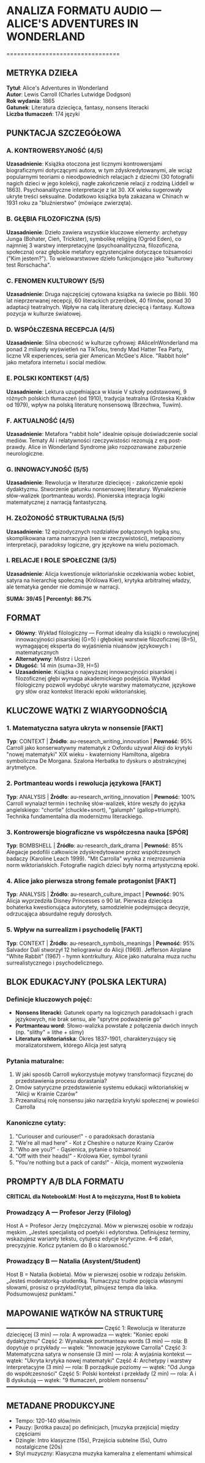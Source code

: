 # ANALIZA FORMATU AUDIO — ALICE'S ADVENTURES IN WONDERLAND
================================

## METRYKA DZIEŁA

**Tytuł**: Alice's Adventures in Wonderland  
**Autor**: Lewis Carroll (Charles Lutwidge Dodgson)  
**Rok wydania**: 1865  
**Gatunek**: Literatura dziecięca, fantasy, nonsens literacki  
**Liczba tłumaczeń**: 174 języki  

## PUNKTACJA SZCZEGÓŁOWA

### A. KONTROWERSYJNOŚĆ (4/5)
**Uzasadnienie**: Książka otoczona jest licznymi kontrowersjami biograficznymi dotyczącymi autora, w tym zdyskredytowanymi, ale wciąż popularnymi teoriami o nieodpowiednich relacjach z dziećmi (30 fotografii nagich dzieci w jego kolekcji, nagłe zakończenie relacji z rodziną Liddell w 1863). Psychoanalityczne interpretacje z lat 30. XX wieku sugerowały ukryte treści seksualne. Dodatkowo książka była zakazana w Chinach w 1931 roku za "bluźnierstwo" (mówiące zwierzęta).

### B. GŁĘBIA FILOZOFICZNA (5/5)
**Uzasadnienie**: Dzieło zawiera wszystkie kluczowe elementy: archetypy Junga (Bohater, Cień, Trickster), symbolikę religijną (Ogród Eden), co najmniej 3 warstwy interpretacyjne (psychoanalityczna, filozoficzna, społeczna) oraz głębokie metafory egzystencjalne dotyczące tożsamości ("Kim jestem?"). To wielowarstwowe dzieło funkcjonujące jako "kulturowy test Rorschacha".

### C. FENOMEN KULTUROWY (5/5)
**Uzasadnienie**: Druga najczęściej cytowana książka na świecie po Biblii. 160 lat nieprzerwanej recepcji, 60 literackich przeróbek, 40 filmów, ponad 30 adaptacji teatralnych. Wpływ na całą literaturę dziecięcą i fantasy. Kultowa pozycja w kulturze światowej.

### D. WSPÓŁCZESNA RECEPCJA (4/5)
**Uzasadnienie**: Silna obecność w kulturze cyfrowej: #AliceInWonderland ma ponad 2 miliardy wyświetleń na TikToku, trendy Mad Hatter Tea Party, liczne VR experiences, seria gier American McGee's Alice. "Rabbit hole" jako metafora internetu i social mediów.

### E. POLSKI KONTEKST (4/5)
**Uzasadnienie**: Lektura uzupełniająca w klasie V szkoły podstawowej, 9 różnych polskich tłumaczeń (od 1910), tradycja teatralna (Groteska Kraków od 1979), wpływ na polską literaturę nonsensową (Brzechwa, Tuwim).

### F. AKTUALNOŚĆ (4/5)
**Uzasadnienie**: Metafora "rabbit hole" idealnie opisuje doświadczenie social mediów. Tematy AI i relatywności rzeczywistości rezonują z erą post-prawdy. Alice in Wonderland Syndrome jako rozpoznawane zaburzenie neurologiczne.

### G. INNOWACYJNOŚĆ (5/5)
**Uzasadnienie**: Rewolucja w literaturze dziecięcej - zakończenie epoki dydaktyzmu. Stworzenie gatunku nonsensowej literatury. Wynalezienie słów-walizek (portmanteau words). Pionierska integracja logiki matematycznej z narracją fantastyczną.

### H. ZŁOŻONOŚĆ STRUKTURALNA (5/5)
**Uzasadnienie**: 12 epizodycznych rozdziałów połączonych logiką snu, skomplikowana rama narracyjna (sen w rzeczywistości), metapoziomy interpretacji, paradoksy logiczne, gry językowe na wielu poziomach.

### I. RELACJE I ROLE SPOŁECZNE (3/5)
**Uzasadnienie**: Alicja kwestionuje wiktoriańskie oczekiwania wobec kobiet, satyra na hierarchię społeczną (Królowa Kier), krytyka arbitralnej władzy, ale tematyka gender nie dominuje w narracji.

**SUMA: 39/45 | Percentyl: 86.7%**

## FORMAT

- **Główny**: Wykład filologiczny — Format idealny dla książki o rewolucyjnej innowacyjności pisarskiej (G=5) i głębokiej warstwie filozoficznej (B=5), wymagającej eksperta do wyjaśnienia niuansów językowych i matematycznych
- **Alternatywny**: Mistrz i Uczeń
- **Długość**: 14 min (suma=39, H=5)
- **Uzasadnienie**: Książka o najwyższej innowacyjności pisarskiej i filozoficznej głębi wymaga akademickiego podejścia. Wykład filologiczny pozwoli wydobyć ukryte warstwy matematyczne, językowe gry słów oraz kontekst literacki epoki wiktoriańskiej.

## KLUCZOWE WĄTKI Z WIARYGODNOŚCIĄ

### 1. Matematyczna satyra ukryta w nonsensie [FAKT] 
**Typ**: CONTEXT | **Źródło**: au-research_writing_innovation | **Pewność**: 95%
Carroll jako konserwatywny matematyk z Oxfordu używał Alicji do krytyki "nowej matematyki" XIX wieku - kwaterniony Hamiltona, algebra symboliczna De Morgana. Szalona Herbatka to dyskurs o abstrakcyjnej arytmetyce.

### 2. Portmanteau words i rewolucja językowa [FAKT]
**Typ**: ANALYSIS | **Źródło**: au-research_writing_innovation | **Pewność**: 100%
Carroll wynalazł termin i technikę słów-walizek, które weszły do języka angielskiego: "chortle" (chuckle+snort), "galumph" (gallop+triumph). Technika fundamentalna dla modernizmu literackiego.

### 3. Kontrowersje biograficzne vs współczesna nauka [SPÓR]
**Typ**: BOMBSHELL | **Źródło**: au-research_dark_drama | **Pewność**: 85%
Alegacje pedofilii całkowicie zdyskredytowane przez współczesnych badaczy (Karoline Leach 1999). "Mit Carrolla" wynika z niezrozumienia norm wiktoriańskich. Fotografie nagich dzieci były normą artystyczną epoki.

### 4. Alice jako pierwsza strong female protagonist [FAKT]
**Typ**: ANALYSIS | **Źródło**: au-research_culture_impact | **Pewność**: 90%
Alicja wyprzedziła Disney Princesses o 90 lat. Pierwsza dziecięca bohaterka kwestionująca autorytety, samodzielnie podejmująca decyzje, odrzucająca absurdalne reguły dorosłych.

### 5. Wpływ na surrealizm i psychodelię [FAKT]
**Typ**: CONTEXT | **Źródło**: au-research_symbols_meanings | **Pewność**: 95%
Salvador Dalí stworzył 12 heliograwiur do Alicji (1969). Jefferson Airplane "White Rabbit" (1967) - hymn kontrkultury. Alice jako naturalna muza ruchu surrealistycznego i psychodelicznego.

## BLOK EDUKACYJNY (POLSKA LEKTURA)

### Definicje kluczowych pojęć:
- **Nonsens literacki**: Gatunek oparty na logicznych paradoksach i grach językowych, nie brak sensu, ale "sprytne podważenie go"
- **Portmanteau word**: Słowo-walizka powstałe z połączenia dwóch innych (np. "slithy" = lithe + slimy)
- **Literatura wiktoriańska**: Okres 1837-1901, charakteryzujący się moralizatorstwem, którego Alicja jest satyrą

### Pytania maturalne:
1. W jaki sposób Carroll wykorzystuje motywy transformacji fizycznej do przedstawienia procesu dorastania?
2. Omów satyryczne przedstawienie systemu edukacji wiktoriańskiej w "Alicji w Krainie Czarów"
3. Przeanalizuj rolę nonsensu jako narzędzia krytyki społecznej w powieści Carrolla

### Kanoniczne cytaty:
1. "Curiouser and curiouser!" - o paradoksach dorastania
2. "We're all mad here" - Kot z Cheshire o naturze Krainy Czarów
3. "Who are you?" - Gąsienica, pytanie o tożsamość
4. "Off with their heads!" - Królowa Kier, symbol tyranii
5. "You're nothing but a pack of cards!" - Alicja, moment wyzwolenia

## PROMPTY A/B DLA FORMATU

**CRITICAL dla NotebookLM: Host A to mężczyzna, Host B to kobieta**

### Prowadzący A — Profesor Jerzy (Filolog)
Host A = Profesor Jerzy (mężczyzna). Mów w pierwszej osobie w rodzaju męskim.
„Jesteś specjalistą od poetyki i edytorstwa. Definiujesz terminy, wskazujesz warianty tekstu, cytujesz edycje krytyczne. 4–6 zdań, precyzyjnie. Kończ pytaniem do B o klarowność."

### Prowadzący B — Natalia (Asystent/Student)
Host B = Natalia (kobieta). Mów w pierwszej osobie w rodzaju żeńskim.
„Jesteś moderatorką-studentką. Tłumaczysz trudne pojęcia własnymi słowami, prosisz o przykład/cytat, pilnujesz tempa dla laika. Podsumowujesz punktami."

## MAPOWANIE WĄTKÓW NA STRUKTURĘ
━━━━━━━━━━━━━━━━━━━━━━━━━━━━━━
Część 1: Rewolucja w literaturze dziecięcej (3 min) — rola: A wprowadza — wątek: "Koniec epoki dydaktyzmu"
Część 2: Wynalazek portmanteau words (3 min) — rola: B dopytuje o przykłady — wątek: "Innowacje językowe Carrolla"
Część 3: Matematyczna satyra w nonsensie (3 min) — rola: A wyjaśnia kontekst — wątek: "Ukryta krytyka nowej matematyki"
Część 4: Archetypy i warstwy interpretacyjne (3 min) — rola: B porządkuje poziomy — wątek: "Od Junga do współczesności"
Część 5: Polski kontekst i przekłady (2 min) — rola: A i B dyskutują — wątek: "9 tłumaczeń, problem nonsensu"
━━━━━━━━━━━━━━━━━━━━━━━━━━━━━━

## METADANE PRODUKCYJNE
- Tempo: 120-140 słów/min
- Pauzy: [krótka pauza] po definicjach, [muzyka przejścia] między częściami
- Dżingle: Intro klasyczne (15s), Przejścia subtelne (5s), Outro nostalgiczne (20s)
- Styl muzyczny: Klasyczna muzyka kameralna z elementami whimsical